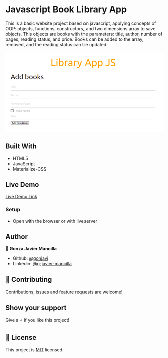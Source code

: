 # Javascript Book Library App

This is a basic website project based on javascript, applying concepts of OOP: objects, functions, constructors, and two dimensions array to save objects. This objects are books with the parameters: title, author, number of pages, reading status, and price. Books can be added to the array, removed, and the reading status can be updated.

![screenshot](./img/library.png)


## Built With

- HTML5
- JavaScript
- Materialize-CSS

## Live Demo

[Live Demo Link](https://gonjavi.github.io/JavascriptLibrary/)


### Setup

 - Open with the browser or with liveserver


## Author

👤 **Gonza Javier Mancilla**

- Github: [@gonjavi](https://github.com/gonjavi)
- Linkedin: [@g-javier-mancilla](https://www.linkedin.com/in/g-javier-mancilla-a686a9178/)

## 🤝 Contributing

Contributions, issues and feature requests are welcome!


## Show your support

Give a ⭐️ if you like this project!


## 📝 License

This project is [MIT](lic.url) licensed.
